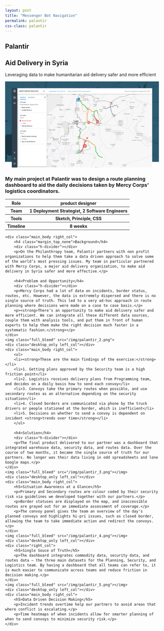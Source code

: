 ```yaml
---
layout: post
title: "Messenger Bot Navigation"
permalink: palantir
css-class: palantir
---
```

<div class='content-wrapper'>
	<section class="intro">
		<h2>Palantir</h2>
		<h1>Aid Delivery in Syria</h1>
		<p>Leveraging data to make humanitarian aid delivery safer and more efficient</p>
	</section>
</div>
<img class="full_bleed" src="/img/palantir_1.png">

<div class="content-wrapper">
	<div class="summary left_col">
		<h3>My main project at Palantir was to design a route planning dashboard to aid the daily decisions taken by Mercy Corps’ logistics coordinators.</h3>
		<table>
			<tr>
				<th>Role</th>
				<th>product designer</th>
			</tr>
			<tr>
				<th>Team</th>
				<th>1 Deployment Strategist, 2 Software Engineers</th>
			</tr>
			<tr>
				<th>Tools</th>
				<th>Sketch, Principle, CSS</th>
			</tr>
			<tr>
				<th>Timeline</th>
				<th>8 weeks</th>
			</tr>
		</table>
	</div>

	<div class="main_body right_col">
		<h4 class="margin_top_none">Background</h4>
		<div class="h-divider"></div>
		<p>On the Philanthropy team, Palantir partners with non profit organizations to help them take a data driven approach to solve some of the world’s most pressing issues. My team in particular partnered with Mercy Corps, a major aid delivery organization, to make aid delivery in Syria safer and more effective.</p>

		<h4>Problem and Opportunity</h4>
		<div class="h-divider"></div>
		<p>Mercy Corps had a lot of data on incidents, border status, routes, etc. However, the data is extremely dispersed and there is no single source of truth. This led to a very ad-hoc approach in route planning where decisions were made on a case to case basis.</p>
		<p><strong>There’s an opportunity to make aid delivery safer and more efficient. We can integrate all these different data sources, couple them with analysis tools, and put them in front of human experts to help them make the right decision much faster in a systematic fashion.</strong></p>
	</div>
	<img class="full_bleed" src="/img/palantir_2.png">
	<div class="desktop_only left_col"></div>
	<div class="main_body right_col">
		<ul>
		<li><strong>These are the main findings of the exercise:</strong></li>
		<li>1. Getting plans approved by the Security team is a high friction point</li>
		<li>2. Logistics receives delivery plans from Programming team, and decides on a daily basis how to send each convoy</li>
		<li>3. Convoys take the primary routes when possible, and use secondary routes as an alternative depending on the security situation</li>
		<li>4. Closed borders are communicated via phone by the truck drivers or people stationed at the border, which is inefficient</li>
		<li>5. Decisions on whether to send a convoy is dependent on incident <strong>trends over time</strong></li>
		</ul>

		<h4>Solution</h4>
		<div class="h-divider"></div>
		<p>The final product delivered to our partner was a dashboard that integrated warehouse data, security data, and routes data. Over the course of two months, it became the single source of truth for our partners. No longer was their data living in odd spreadsheets and lone Google maps.</p>
	</div>
	<img class="full_bleed" src="/img/palantir_3.png"></img>
	<div class="desktop_only left_col"></div>
	<div class="main_body right_col">
		<h5>Situation Awareness at a Glance</h5>
		<p>Primary and Secondary routes are colour coded by their security risk via guidelines we developed together with our partners.</p>
		<p>Border statuses are displayed on the map, and inaccessible routes are grayed out for an immediate assessment of coverage.</p>
		<p>The convoy panel gives the team an overview of the day's planned convoys and highlights hi-pri issues, such as closed border, allowing the team to take immediate action and redirect the convoys.</p>
	</div>
	<img class="full_bleed" src="/img/palantir_4.png"></img>
	<div class="desktop_only left_col"></div>
	<div class="right_col">
		<h5>Single Souce of Truth</h5>
		<p>The dashboard integrates commodity data, security data, and routes data – the three main datasets for the Planning, Security, and Logistics team. By having a dashboard that all teams can refer to, it is much easier to communicate across teams and reduce friction in decision making.</p>
	</div>
	<img class="full_bleed" src="/img/palantir_5.png"></img>
	<div class="desktop_only left_col"></div>
	<div class="main_body right_col">
		<h5>Data Driven Decision Making</h5>
		<p>Incident trends overtime help our partners to avoid areas that where conflict is escalating.</p>
		<p>Time heatmaps of when incidents allow for smarter planning of when to send convoys to minimize security risk.</p>
	</div>

</div>

